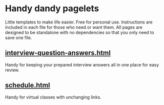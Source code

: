 # Handy dandy pagelets
Little templates to make life easier. Free for personal use. Instructions are included in each file for those who need or want them. All pages are designed to be standalone with no dependencies so that you only need to save one file.

## [interview-question-answers.html](https://github.com/mengsarah/handy-dandy-pagelets/blob/master/interview-question-answers.html)
Handy for keeping your prepared interview answers all in one place for easy review.

## [schedule.html](https://github.com/mengsarah/handy-dandy-pagelets/blob/master/schedule.html)
Handy for virtual classes with unchanging links.